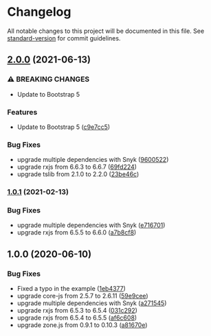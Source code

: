 # Changelog

All notable changes to this project will be documented in this file. See [standard-version](https://github.com/conventional-changelog/standard-version) for commit guidelines.

## [2.0.0](https://github.com/beyerleinf/bcc-calculator/compare/v1.0.1...v2.0.0) (2021-06-13)


### ⚠ BREAKING CHANGES

* Update to Bootstrap 5

### Features

* Update to Bootstrap 5 ([c9e7cc5](https://github.com/beyerleinf/bcc-calculator/commit/c9e7cc51d57bb13fe9e70c5ebca9483bf49962f0))


### Bug Fixes

* upgrade multiple dependencies with Snyk ([9600522](https://github.com/beyerleinf/bcc-calculator/commit/9600522c99da6697a330902bb21fac5561e5a7bd))
* upgrade rxjs from 6.6.3 to 6.6.7 ([69fd224](https://github.com/beyerleinf/bcc-calculator/commit/69fd2244e2ceddbe1369b00ac584edc9b803de0a))
* upgrade tslib from 2.1.0 to 2.2.0 ([23be46c](https://github.com/beyerleinf/bcc-calculator/commit/23be46c835d80b73fc4337eb98369f3fc24414d4))

### [1.0.1](https://github.com/beyerleinf/bcc-calculator/compare/v1.0.0...v1.0.1) (2021-02-13)


### Bug Fixes

* upgrade multiple dependencies with Snyk ([e716701](https://github.com/beyerleinf/bcc-calculator/commit/e716701f8abaa2d4bc75c3437f94ec1a65c75beb))
* upgrade rxjs from 6.5.5 to 6.6.0 ([a7b8cf8](https://github.com/beyerleinf/bcc-calculator/commit/a7b8cf83d6b53fa64ed596c91a18cc77fd60ef86))

## 1.0.0 (2020-06-10)


### Bug Fixes

* Fixed a typo in the example ([1eb4377](https://github.com/beyerleinf/bcc-calculator/commit/1eb4377))
* upgrade core-js from 2.5.7 to 2.6.11 ([59e9cee](https://github.com/beyerleinf/bcc-calculator/commit/59e9cee))
* upgrade multiple dependencies with Snyk ([a271545](https://github.com/beyerleinf/bcc-calculator/commit/a271545))
* upgrade rxjs from 6.5.3 to 6.5.4 ([031c292](https://github.com/beyerleinf/bcc-calculator/commit/031c292))
* upgrade rxjs from 6.5.4 to 6.5.5 ([af6c608](https://github.com/beyerleinf/bcc-calculator/commit/af6c608))
* upgrade zone.js from 0.9.1 to 0.10.3 ([a81670e](https://github.com/beyerleinf/bcc-calculator/commit/a81670e))
